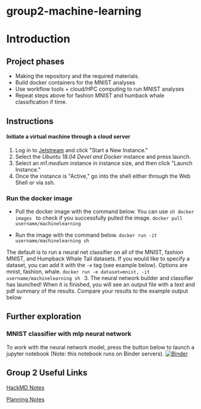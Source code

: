 # group2-machine-learning

# Introduction

## Project phases
- Making the repository and the required materials.
- Build docker containers for the MNIST analyses
- Use workflow tools + cloud/HPC computing to run MNIST analyses
- Repeat steps above for fashion MNIST and humback whale classification if time.

## Instructions

#### Initiate a virtual machine through a cloud server
  1. Log in to [Jetstream](https://use.jetstream-cloud.org/application/dashboard) and click "Start a New Instance."
  2. Select the _Ubuntu 18.04 Devel and Docker_ instance and press launch.
  3. Select an _m1.medium_ instance in instance size, and then click "Launch Instance."
  4. Once the instance is "Active," go into the shell either through the Web Shell or via ssh.
  
### Run the docker image
  - Pull the docker image with the command below. You can use ```sh docker images ``` to check if you successfully pulled the image. 
  ``` docker pull username/machinelearning ```
  
  - Run the image with the command below. 
  ```docker run -it username/machinelearning sh ```
  
  The default is to run a neural net classifier on all of the MNIST, fashion MNIST, and Humpback Whale Tail datasets. If you would like to specify a dataset, you can add it with the ```-e``` tag (see example below). Options are mnist, fashion, whale. 
    ```docker run -e dataset=mnist, -it username/machinelearning sh ```
3. The neural network builder and classifier has launched! When it is finished, you will see an output file with a text and pdf summary of the results. Compare your results to the example output below


## Further exploration

### MNIST classifier with mlp neural network ###
To work with the neural network model, press the button below to launch a jupyter notebook (Note: this notebook runs on Binder servers).
[![Binder](https://mybinder.org/badge_logo.svg)](https://mybinder.org/v2/gh/cyber-carpentry/group2-machine-learning/master)

## Group 2 Useful Links

[HackMD Notes](https://hackmd.io/@stephprince/r1BFBO7MH)

[Planning Notes](https://hackmd.io/8IlRqMagSr-wxBMXtmtgnA?both#Planning)

